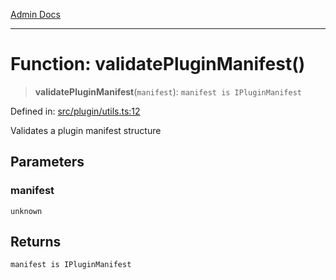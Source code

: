 [Admin Docs](/)

***

# Function: validatePluginManifest()

> **validatePluginManifest**(`manifest`): `manifest is IPluginManifest`

Defined in: [src/plugin/utils.ts:12](https://github.com/Sourya07/talawa-api/blob/3df16fa5fb47e8947dc575f048aef648ae9ebcf8/src/plugin/utils.ts#L12)

Validates a plugin manifest structure

## Parameters

### manifest

`unknown`

## Returns

`manifest is IPluginManifest`
